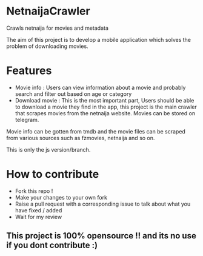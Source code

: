 # NetnaijaCrawler
Crawls netnaija for movies and metadata

The aim of this project is to develop a mobile application which solves the problem of downloading movies.

# Features
- Movie info : Users can view information about a movie and probably search and filter out based on age or category
- Download movie : This is the most important part, Users should be able to download a movie they find in the app, this project is the main crawler that scrapes movies from the netnaija website. Movies can be stored on telegram.

Movie info can be gotten from tmdb and the movie files can be scraped from various sources such as fzmovies, netnaija and so on.

This is only the js version/branch.
# How to contribute
- Fork this repo !
- Make your changes to your own fork
- Raise a pull request with a corresponding issue to talk about what you have fixed / added
- Wait for my review

## This project is 100% opensource !! and its no use if you dont contribute :)
